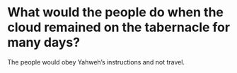 # What would the people do when the cloud remained on the tabernacle for many days?

The people would obey Yahweh’s instructions and not travel.
